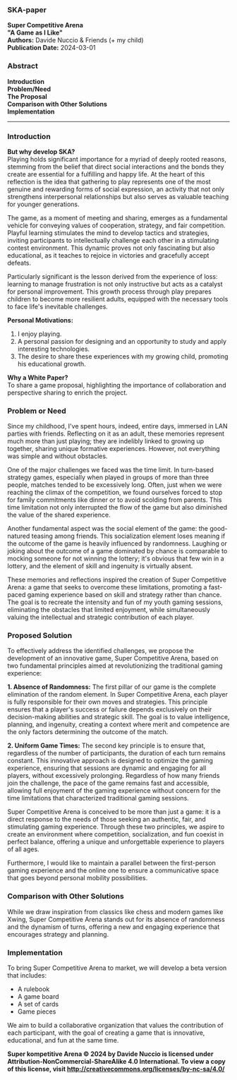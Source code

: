 ### SKA-paper

**Super Competitive Arena**  
**"A Game as I Like"**  
**Authors:** Davide Nuccio & Friends (+ my child)  
**Publication Date:** 2024-03-01  

### Abstract

**Introduction**  
**Problem/Need**  
**The Proposal**  
**Comparison with Other Solutions**  
**Implementation** 

---

### Introduction

**But why develop SKA?**  
Playing holds significant importance for a myriad of deeply rooted reasons, stemming from the belief that direct social interactions and the bonds they create are essential for a fulfilling and happy life. At the heart of this reflection is the idea that gathering to play represents one of the most genuine and rewarding forms of social expression, an activity that not only strengthens interpersonal relationships but also serves as valuable teaching for younger generations.

The game, as a moment of meeting and sharing, emerges as a fundamental vehicle for conveying values of cooperation, strategy, and fair competition. Playful learning stimulates the mind to develop tactics and strategies, inviting participants to intellectually challenge each other in a stimulating contest environment. This dynamic proves not only fascinating but also educational, as it teaches to rejoice in victories and gracefully accept defeats.

Particularly significant is the lesson derived from the experience of loss: learning to manage frustration is not only instructive but acts as a catalyst for personal improvement. This growth process through play prepares children to become more resilient adults, equipped with the necessary tools to face life's inevitable challenges.

**Personal Motivations:**  
1. I enjoy playing.  
2. A personal passion for designing and an opportunity to study and apply interesting technologies.  
3. The desire to share these experiences with my growing child, promoting his educational growth.

**Why a White Paper?**  
To share a game proposal, highlighting the importance of collaboration and perspective sharing to enrich the project.

### Problem or Need

Since my childhood, I've spent hours, indeed, entire days, immersed in LAN parties with friends. Reflecting on it as an adult, these memories represent much more than just playing; they are indelibly linked to growing up together, sharing unique formative experiences. However, not everything was simple and without obstacles.

One of the major challenges we faced was the time limit. In turn-based strategy games, especially when played in groups of more than three people, matches tended to be excessively long. Often, just when we were reaching the climax of the competition, we found ourselves forced to stop for family commitments like dinner or to avoid scolding from parents. This time limitation not only interrupted the flow of the game but also diminished the value of the shared experience.

Another fundamental aspect was the social element of the game: the good-natured teasing among friends. This socialization element loses meaning if the outcome of the game is heavily influenced by randomness. Laughing or joking about the outcome of a game dominated by chance is comparable to mocking someone for not winning the lottery; it's obvious that few win in a lottery, and the element of skill and ingenuity is virtually absent.

These memories and reflections inspired the creation of Super Competitive Arena: a game that seeks to overcome these limitations, promoting a fast-paced gaming experience based on skill and strategy rather than chance. The goal is to recreate the intensity and fun of my youth gaming sessions, eliminating the obstacles that limited enjoyment, while simultaneously valuing the intellectual and strategic contribution of each player.

### Proposed Solution
To effectively address the identified challenges, we propose the development of an innovative game, Super Competitive Arena, based on two fundamental principles aimed at revolutionizing the traditional gaming experience:

**1. Absence of Randomness:** The first pillar of our game is the complete elimination of the random element. In Super Competitive Arena, each player is fully responsible for their own moves and strategies. This principle ensures that a player's success or failure depends exclusively on their decision-making abilities and strategic skill. The goal is to value intelligence, planning, and ingenuity, creating a context where merit and competence are the only factors determining the outcome of the match.

**2. Uniform Game Times:** The second key principle is to ensure that, regardless of the number of participants, the duration of each turn remains constant. This innovative approach is designed to optimize the gaming experience, ensuring that sessions are dynamic and engaging for all players, without excessively prolonging. Regardless of how many friends join the challenge, the pace of the game remains fast and accessible, allowing full enjoyment of the gaming experience without concern for the time limitations that characterized traditional gaming sessions.

Super Competitive Arena is conceived to be more than just a game: it is a direct response to the needs of those seeking an authentic, fair, and stimulating gaming experience. Through these two principles, we aspire to create an environment where competition, socialization, and fun coexist in perfect balance, offering a unique and unforgettable experience to players of all ages.

Furthermore, I would like to maintain a parallel between the first-person gaming experience and the online one to ensure a communicative space that goes beyond personal mobility possibilities.

### Comparison with Other Solutions
While we draw inspiration from classics like chess and modern games like Xwing, Super Competitive Arena stands out for its absence of randomness and the dynamism of turns, offering a new and engaging experience that encourages strategy and planning.

### Implementation
To bring Super Competitive Arena to market, we will develop a beta version that includes:
- A rulebook
- A game board
- A set of cards
- Game pieces

We aim to build a collaborative organization that values the contribution of each participant, with the goal of creating a game that is innovative, educational, and fun at the same time.


**Super kompetitive Arena © 2024 by Davide Nuccio is licensed under Attribution-NonCommercial-ShareAlike 4.0 International. To view a copy of this license, visit http://creativecommons.org/licenses/by-nc-sa/4.0/**
